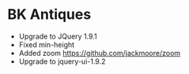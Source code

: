 # BK Antiques

* Upgrade to JQuery 1.9.1
* Fixed min-height
* Added zoom https://github.com/jackmoore/zoom
* Upgrade to jquery-ui-1.9.2